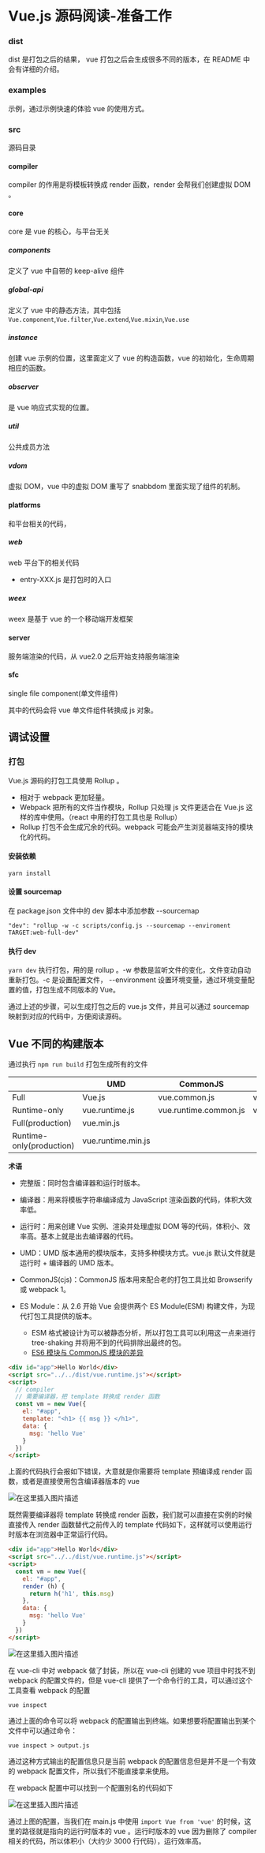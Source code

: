 # Vue.js 源码阅读-准备工作

### dist 

dist 是打包之后的结果， vue 打包之后会生成很多不同的版本，在 README 中会有详细的介绍。

### examples

示例，通过示例快速的体验 vue 的使用方式。

### src

源码目录

#### compiler

compiler 的作用是将模板转换成 render 函数，render 会帮我们创建虚拟 DOM 。

#### core

core 是 vue 的核心，与平台无关

##### components

定义了 vue 中自带的 keep-alive 组件

##### global-api

定义了 vue 中的静态方法，其中包括 `Vue.component`,`Vue.filter`,`Vue.extend`,`Vue.mixin`,`Vue.use`

##### instance

创建 vue 示例的位置，这里面定义了 vue 的构造函数，vue 的初始化，生命周期相应的函数。

##### observer

是 vue 响应式实现的位置。

##### util

公共成员方法

##### vdom

虚拟 DOM，vue 中的虚拟 DOM 重写了 snabbdom 里面实现了组件的机制。

#### platforms

和平台相关的代码，

##### web 

web 平台下的相关代码

- entry-XXX.js 是打包时的入口

##### weex 

weex 是基于 vue 的一个移动端开发框架

#### server

服务端渲染的代码，从 vue2.0 之后开始支持服务端渲染

#### sfc

single file component(单文件组件)

其中的代码会将 vue 单文件组件转换成 js 对象。

## 调试设置

### 打包

Vue.js 源码的打包工具使用 Rollup 。

- 相对于 webpack 更加轻量。
- Webpack 把所有的文件当作模块，Rollup 只处理 js 文件更适合在 Vue.js 这样的库中使用。（react 中用的打包工具也是 Rollup）
- Rollup 打包不会生成冗余的代码。webpack 可能会产生浏览器端支持的模块化的代码。

#### 安装依赖

```
yarn install
```

#### 设置 sourcemap

在 package.json 文件中的 dev 脚本中添加参数 --sourcemap

```
"dev": "rollup -w -c scripts/config.js --sourcemap --enviroment TARGET:web-full-dev"
```

#### 执行 dev

`yarn dev` 执行打包，用的是 rollup 。-w 参数是监听文件的变化，文件变动自动重新打包。-c 是设置配置文件， --environment 设置环境变量，通过环境变量配置的值，打包生成不同版本的 Vue。

通过上述的步骤，可以生成打包之后的 vue.js 文件，并且可以通过 sourcemap 映射到对应的代码中，方便阅读源码。

## Vue 不同的构建版本

通过执行 `npm run build` 打包生成所有的文件

&nbsp; | UMD | CommonJS | ES Module
--- | --- | --- | ---
Full | Vue.js | vue.common.js | vue.esm.js
Runtime-only | vue.runtime.js | vue.runtime.common.js | vue.runtime.esm.js
Full(production) | vue.min.js | &nbsp; | &nbsp;
Runtime-only(production)  | vue.runtime.min.js | &nbsp; | &nbsp;

**术语**

- 完整版：同时包含编译器和运行时版本。
- 编译器：用来将模板字符串编译成为 JavaScript 渲染函数的代码，体积大效率低。
- 运行时：用来创建 Vue 实例、渲染并处理虚拟 DOM 等的代码，体积小、效率高。基本上就是出去编译器的代码。
- UMD：UMD 版本通用的模块版本，支持多种模块方式。vue.js 默认文件就是运行时 + 编译器的 UMD 版本。
- CommonJS(cjs)：CommonJS 版本用来配合老的打包工具比如 Browserify 或 webpack 1。
- ES Module：从 2.6 开始 Vue 会提供两个 ES Module(ESM) 构建文件，为现代打包工具提供的版本。

    - ESM 格式被设计为可以被静态分析，所以打包工具可以利用这一点来进行 tree-shaking 并将用不到的代码排除出最终的包。
    - [ES6 模块与 CommonJS 模块的差异](https://es6.ruanyifeng.com/#docs/module-loader#ES6-%E6%A8%A1%E5%9D%97%E4%B8%8E-CommonJS-%E6%A8%A1%E5%9D%97%E7%9A%84%E5%B7%AE%E5%BC%82)

```html
<div id="app">Hello World</div>
<script src="../../dist/vue.runtime.js"></script>
<script>
  // compiler
  // 需要编译器，把 template 转换成 render 函数
  const vm = new Vue({
    el: "#app",
    template: "<h1> {{ msg }} </h1>",
    data: {
      msg: 'hello Vue'
    }
  })
</script>
```

上面的代码执行会报如下错误，大意就是你需要将 template 预编译成 render 函数，或者是直接使用包含编译器版本的 vue

![在这里插入图片描述](https://img-blog.csdnimg.cn/20200719095219768.png)

既然需要编译器将 template 转换成 render 函数，我们就可以直接在实例的时候直接传入 render 函数替代之前传入的 template 代码如下，这样就可以使用运行时版本在浏览器中正常运行代码。

```html
<div id="app">Hello World</div>
<script src="../../dist/vue.runtime.js"></script>
<script>
  const vm = new Vue({
    el: "#app",
    render (h) {
      return h('h1', this.msg)
    },
    data: {
      msg: 'hello Vue'
    }
  })
</script>
```

![在这里插入图片描述](https://img-blog.csdnimg.cn/20200719103840283.png)

在 vue-cli 中对 webpack 做了封装，所以在 vue-cli 创建的 vue 项目中时找不到 webpack 的配置文件的，但是 vue-cli 提供了一个命令行的工具，可以通过这个工具查看 webpack 的配置

```
vue inspect
```

通过上面的命令可以将 webpack 的配置输出到终端。如果想要将配置输出到某个文件中可以通过命令：

```
vue inspect > output.js
```

通过这种方式输出的配置信息只是当前 webpack 的配置信息但是并不是一个有效的 webpack 配置文件，所以我们不能直接拿来使用。

在 webpack 配置中可以找到一个配置别名的代码如下

![在这里插入图片描述](https://img-blog.csdnimg.cn/20200719103840283.png)

通过上图的配置，当我们在 main.js 中使用 `import Vue from 'vue'` 的时候，这里的路径就是指向的运行时版本的 vue 。运行时版本的 vue 因为删除了 compiler 相关的代码，所以体积小（大约少 3000 行代码），运行效率高。